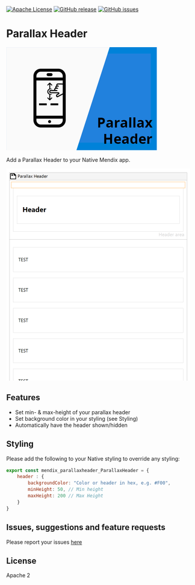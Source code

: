 [![Apache License](https://img.shields.io/badge/license-Apache%202.0-orange.svg)](http://www.apache.org/licenses/LICENSE-2.0)
[![GitHub release](https://img.shields.io/github/release/JelteMX/mendix-native-parallax-header)](https://github.com/JelteMX/mendix-native-parallax-header/releases)
[![GitHub issues](https://img.shields.io/github/issues/JelteMX/mendix-native-parallax-header)](https://github.com/JelteMX/mendix-native-parallax-header/issues)

# Parallax Header

![logo](/assets/AppStoreIcon.png)

Add a Parallax Header to your Native Mendix app.

![preview](/assets/screenshot.png)

## Features

- Set min- & max-height of your parallax header
- Set background color in your styling (see Styling)
- Automatically have the header shown/hidden

## Styling

Please add the following to your Native styling to override any styling:

```js
export const mendix_parallaxheader_ParallaxHeader = {
    header : {
        backgroundColor: "Color or header in hex, e.g. #F00",
        minHeight: 50, // Min height
        maxHeight: 200 // Max Height
    }
}
```

## Issues, suggestions and feature requests

Please report your issues [here](https://github.com/JelteMX/mendix-native-parallax-header/issues)

## License

Apache 2
